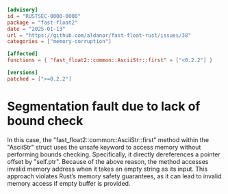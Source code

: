 ```toml
[advisory]
id = "RUSTSEC-0000-0000"
package = "fast-float2"
date = "2025-01-13"
url = "https://github.com/aldanor/fast-float-rust/issues/38"
categories = ["memory-corruption"]

[affected]
functions = { "fast_float2::common::AsciiStr::first" = ["<0.2.2"] }

[versions]
patched = [">=0.2.2"]
```
# Segmentation fault due to lack of bound check
In this case, the "fast_float2::common::AsciiStr::first" method within the "AsciiStr" struct 
uses the unsafe keyword to access memory without performing bounds checking. 
Specifically, it directly dereferences a pointer offset by "self.ptr".
Because of the above reason, the method accesses invalid memory address when it takes an empty string as its input.
This approach violates Rust’s memory safety guarantees, as it can lead to invalid memory access if empty buffer is provided.
